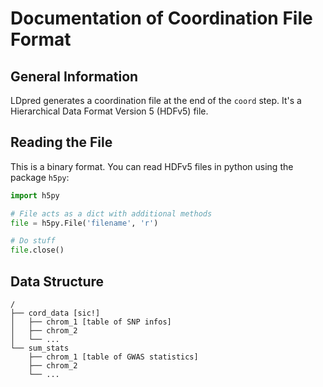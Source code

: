 # Documentation of Coordination File Format

## General Information
LDpred generates a coordination file at the end of the `coord` step.
It's a Hierarchical Data Format Version 5 (HDFv5) file.

## Reading the File
This is a binary format.
You can read HDFv5 files in python using the package `h5py`:

```python
import h5py

# File acts as a dict with additional methods
file = h5py.File('filename', 'r')

# Do stuff
file.close()
```

## Data Structure
```
/
├── cord_data [sic!]
│   ├── chrom_1 [table of SNP infos]
│   ├── chrom_2
│   └── ...
└── sum_stats
    ├── chrom_1 [table of GWAS statistics]
    ├── chrom_2
    └── ...
```